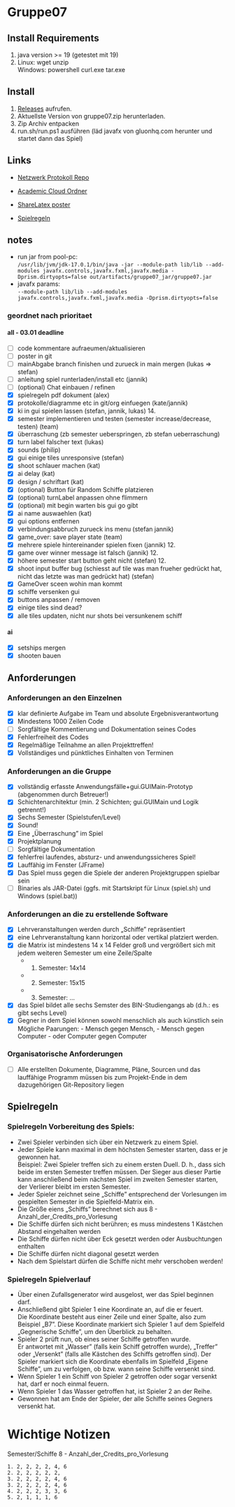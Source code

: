 # Gruppe07

## Install Requirements
1. java version >= 19 (getestet mit 19)
2. Linux: wget unzip <br> Windows: powershell curl.exe tar.exe

## Install
1. [Releases](https://lab.it.hs-hannover.de/f4-informatik/prgprj/programmier-projekte-ws22-23/gruppe07/-/releases) aufrufen.
2. Aktuellste Version von gruppe07.zip herunterladen.
3. Zip Archiv entpacken
4. run.sh/run.ps1 ausführen (läd javafx von gluonhq.com herunter und startet dann das Spiel)


## Links

- [Netzwerk Protokoll Repo](https://lab.it.hs-hannover.de/tcm-ss5-u1/progpr22-23-api)
- [Academic Cloud Ordner](https://sync.academiccloud.de/index.php/apps/files/?dir=/ProgProj2223)
- [ShareLatex poster ](https://sharelatex.gwdg.de/read/kjxszbbjyjxm) 


- [Spielregeln](org/abgaben/Spielregeln.pdf)

## notes
- run jar from pool-pc: <br>`/usr/lib/jvm/jdk-17.0.1/bin/java -jar --module-path lib/lib --add-modules javafx.controls,javafx.fxml,javafx.media -Dprism.dirtyopts=false out/artifacts/gruppe07_jar/gruppe07.jar`
- javafx params: <br>`--module-path lib/lib --add-modules javafx.controls,javafx.fxml,javafx.media -Dprism.dirtyopts=false`


### geordnet nach prioritaet
#### all - 03.01 deadline
- [ ] code kommentare aufraeumen/aktualisieren
- [ ] poster in git
- [ ] mainAbgabe branch finishen und zurueck in main mergen (lukas => stefan)
- [ ] anleitung spiel runterladen/install etc (jannik)
- [ ] (optional) Chat einbauen / refinen
- [x] spielregeln pdf dokument (alex)
- [x] protokolle/diagramme etc in git/org einfuegen (kate/jannik)
- [x] ki in gui spielen lassen (stefan, jannik, lukas) 14.
- [x] semester implementieren und testen (semester increase/decrease, testen) (team)
- [x] überraschung (zb semester ueberspringen, zb stefan ueberraschung) 
- [x] turn label falscher text (lukas)
- [x] sounds (philip)
- [x] gui einige tiles unresponsive (stefan)
- [x] shoot schlauer machen (kat)
- [x] ai delay (kat)
- [x] design / schriftart (kat)
- [x] (optional) Button für Random Schiffe platzieren
- [x] (optional) turnLabel anpassen ohne flimmern
- [x] (optional) mit begin warten bis gui go gibt
- [x] ai name auswaehlen (kat)
- [x] gui options entfernen
- [x] verbindungsabbruch zurueck ins menu (stefan jannik)
- [x] game_over: save player state (team)
- [x] mehrere spiele hintereinander spielen fixen (jannik) 12.
- [x] game over winner message ist falsch (jannik) 12.
- [X] höhere semester start button geht nicht (stefan) 12.
- [x] shoot input buffer bug (schiesst auf tile was man frueher gedrückt hat, nicht das letzte was man gedrückt hat) (stefan)
- [x] GameOver sceen wohin man kommt
- [x] schiffe versenken gui
- [x] buttons anpassen / removen
- [x] einige tiles sind dead?
- [x] alle tiles updaten, nicht nur shots bei versunkenem schiff

#### ai
- [x] setships mergen
- [x] shooten bauen

## Anforderungen

### Anforderungen an den Einzelnen

- [x] klar definierte Aufgabe im Team und absolute Ergebnisverantwortung
- [x] Mindestens 1000 Zeilen Code
- [ ] Sorgfältige Kommentierung und Dokumentation seines Codes
- [x] Fehlerfreiheit des Codes
- [x] Regelmäßige Teilnahme an allen Projekttreffen!
- [x] Vollständiges und pünktliches Einhalten von Terminen

### Anforderungen an die Gruppe
- [x] vollständig erfasste Anwendungsfälle+gui.GUIMain-Prototyp (abgenommen durch Betreuer!)
- [x] Schichtenarchitektur (min. 2 Schichten; gui.GUIMain und Logik getrennt!)
- [x] Sechs Semester (Spielstufen/Level)
- [x] Sound!
- [x] Eine „Überraschung” im Spiel
- [x] Projektplanung
- [ ] Sorgfältige Dokumentation
- [x] fehlerfrei laufendes, absturz- und anwendungssicheres Spiel!
- [x] Lauffähig im Fenster (JFrame)
- [x] Das Spiel muss gegen die Spiele der anderen Projektgruppen spielbar sein
- [ ] Binaries als JAR-Datei (ggfs. mit Startskript für Linux (spiel.sh) und Windows (spiel.bat))

### Anforderungen an die zu erstellende Software
- [x] Lehrveranstaltungen werden durch „Schiffe” repräsentiert
- [x] eine Lehrveranstaltung kann horizontal oder vertikal platziert werden.
- [x] die Matrix ist mindestens 14 x 14 Felder groß und vergrößert sich mit jedem weiteren Semester um eine Zeile/Spalte
    - 1. Semester: 14x14
    - 2. Semester: 15x15
    - 3. Semester: ...
- [x] das Spiel bildet alle sechs Semster des BIN-Studiengangs ab (d.h.: es gibt sechs Level)
- [x] Gegner in dem Spiel können sowohl menschlich als auch künstlich sein  
    Mögliche Paarungen:
        - Mensch gegen Mensch,
        - Mensch gegen Computer
        - oder Computer gegen Computer

### Organisatorische Anforderungen
- [ ] Alle erstellten Dokumente, Diagramme, Pläne, Sourcen und das lauffähige Programm müssen bis zum Projekt-Ende in dem dazugehörigen Git-Repository liegen



## Spielregeln

### Spielregeln Vorbereitung des Spiels:
- Zwei Spieler verbinden sich über ein Netzwerk zu einem Spiel.
- Jeder Spiele kann maximal in dem höchsten Semester starten, dass er je gewonnen hat.  
    Beispiel: Zwei Spieler treffen sich zu einem ersten Duell. D. h., dass sich beide
    im ersten Semester treffen müssen. Der Sieger aus dieser Partie kann
    anschließend beim nächsten Spiel im zweiten Semester starten, der Verlierer
    bleibt im ersten Semester.
- Jeder Spieler zeichnet seine „Schiffe” entsprechend der Vorlesungen im gespielten Semester in die Spielfeld-Matrix ein.
- Die Größe eiens „Schiffs” berechnet sich aus 8 - Anzahl_der_Credits_pro_Vorlesung
- Die Schiffe dürfen sich nicht berühren; es muss mindestens 1 Kästchen Abstand eingehalten werden
- Die Schiffe dürfen nicht über Eck gesetzt werden oder Ausbuchtungen enthalten
- Die Schiffe dürfen nicht diagonal gesetzt werden
- Nach dem Spielstart dürfen die Schiffe nicht mehr verschoben werden!

### Spielregeln Spielverlauf
- Über einen Zufallsgenerator wird ausgelost, wer das Spiel beginnen darf.
- Anschließend gibt Spieler 1 eine Koordinate an, auf die er feuert.  
    Die Koordinate besteht aus einer Zeile und einer Spalte, also zum Beispiel „B7”.
    Diese Koordinate markiert sich Spieler 1 auf dem Spielfeld „Gegnerische Schiffe”, um den Überblick zu behalten.
- Spieler 2 prüft nun, ob eines seiner Schiffe getroffen wurde.  
    Er antwortet mit „Wasser” (falls kein Schiff getroffen wurde), „Treffer” oder „Versenkt” (falls alle Kästchen des Schiffs getroffen sind).
    Der Spieler markiert sich die Koordinate ebenfalls im Spielfeld „Eigene Schiffe”, um zu verfolgen, ob
    bzw. wann seine Schiffe versenkt sind.
- Wenn Spieler 1 ein Schiff von Spieler 2 getroffen oder sogar versenkt hat, darf er noch einmal feuern.
- Wenn Spieler 1 das Wasser getroffen hat, ist Spieler 2 an der Reihe.
- Gewonnen hat am Ende der Spieler, der alle Schiffe seines Gegners versenkt hat.


# Wichtige Notizen

Semester/Schiffe
    8 - Anzahl_der_Credits_pro_Vorlesung

    1. 2, 2, 2, 2, 4, 6
    2. 2, 2, 2, 2, 2,
    3. 2, 2, 2, 2, 4, 6
    3. 2, 2, 2, 2, 4, 6
    4. 2, 2, 2, 3, 3, 6
    5. 2, 1, 1, 1, 6
